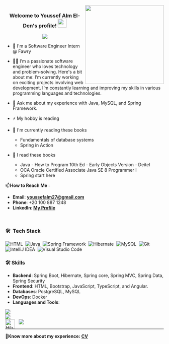 
<img width="250" align="right" src="https://c.tenor.com/_DOBjnGspYAAAAAM/code-coding.gif">

<h3 align="center">
  Welcome to Youssef Alm El-Den's profile!
  <img src="https://media.giphy.com/media/hvRJCLFzcasrR4ia7z/giphy.gif" width="28">
</h3>

<!-- Typing SVG by DenverCoder1 - https://github.com/DenverCoder1/readme-typing-svg -->
 
<p align="center">
  <a href="https://github.com/DenverCoder1/readme-typing-svg"><img src="https://readme-typing-svg.herokuapp.com/?lines=Junior-Backend%20Software%20Engineer;Always%20learning%20new%20things&font=Fira%20Code&center=true&width=440&height=45&color=f75c7e&vCenter=true&size=22"></a>
</p> 

- 🏢 I'm a  Software Engineer Intern @ Fawry
- 👨‍💻 I’m a passionate software engineer who loves technology and problem-solving. Here's a bit about me: I’m currently working on exciting projects involving web development. I’m constantly learning and improving my skills in various programming languages and technologies.


- 💬 Ask me about my experience with Java, MySQL, and Spring Framework.
- ⚡ My hobby is reading
 - 📖 I'm currently reading these books
   - Fundamentals of database systems
   - Spring in Action
  
 - 📕 I read these books
    - Java - How to Program 10th Ed - Early Objects Version - Deitel
    - OCA Oracle Certified Associate Java SE 8 Programmer I
    - Spring start here 
 
📫**How to Reach Me** :

 - **Email**: **youssefalm27@gmail.com**
 - **Phone**: +20 100 887 1248
 - **LinkedIn**:<b> <a href="https://www.linkedin.com/in/youssef-alm-el-din-9aa3ab206/" target="_blank">My Profile</a></b>
  <br>





### 🛠 &nbsp;Tech Stack
![HTML](https://img.shields.io/badge/-HTML-05122A?style=flat&logo=HTML5)&nbsp;
![Java](https://img.shields.io/badge/-Java-05122A?style=flat&logo=java&logoColor=007396)&nbsp;
![Spring Framework](https://img.shields.io/badge/-Spring%20Framework-05122A?style=flat&logo=spring&logoColor=6DB33F)&nbsp;
![Hibernate](https://img.shields.io/badge/-Hibernate-05122A?style=flat&logo=hibernate&logoColor=59666C)&nbsp;
![MySQL](https://img.shields.io/badge/-MySQL-05122A?style=flat&logo=mysql&logoColor=4479A1)&nbsp;
![Git](https://img.shields.io/badge/-Git-05122A?style=flat&logo=git)&nbsp;
![IntelliJ IDEA](https://img.shields.io/badge/-IntelliJ%20IDEA-05122A?style=flat&logo=intellij-idea&logoColor=white)&nbsp;
![Visual Studio Code](https://img.shields.io/badge/-Visual%20Studio%20Code-05122A?style=flat&logo=visual-studio-code&logoColor=007ACC)&nbsp;


### 🛠️ Skills
- **Backend**: Spring Boot, Hibernate, Spring core, Spring MVC, Spring Data, Spring Security
- **Frontend**: HTML, Bootstrap, JavaScript, TypeScript, and Angular.
- **Databases**: PostgreSQL, MySQL
- **DevOps**: Docker
- **Languages and Tools**:
<p>
  <img src="https://skillicons.dev/icons?i=java,spring,postman,mysql,idea,cpp" /><br>
  <img src="https://skillicons.dev/icons?i=js,ts,html,bootstrap,angular" /><br>
  <img src="https://skillicons.dev/icons?i=vscode,git,github,docker" />
<img align="left" alt="Hibernate" width="30px" style="padding-right:10px;" src="https://cdn.jsdelivr.net/gh/devicons/devicon/icons/hibernate/hibernate-plain.svg" />
</p>





---
📄**Know more about my experience:** **[CV](https://drive.google.com/file/d/1k7N7bAp53ht4kzy5TPRnL0GG0nRInEJ1/view?usp=sharing)**






